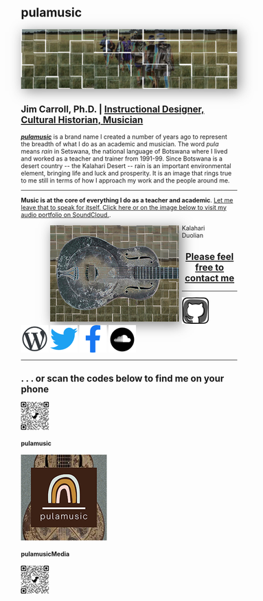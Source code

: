# pulamusic

<img src="assets/Walking-Central-Kalahari-solarized-tiles-strip.png" alt="Walking through the Central Kalahari Game Reserve" style="margin: 0.2em auto; box-shadow: 0.4em 0.4em 2em rgba(45, 45, 45, 0.5);" class="feature-img">

## Jim Carroll, Ph.D. | [Instructional Designer, Cultural Historian, Musician](https://github.com/pulamusic)

[***pulamusic***](pulamusic.com) is a brand name I created a number of years ago to represent the breadth of what I do as an academic and musician. The word *pula* means *rain* in Setswana, the national language of Botswana where I lived and worked as a teacher and trainer from 1991-99. Since Botswana is a desert country -- the Kalahari Desert -- rain is an important environmental element, bringing life and luck and prosperity. It is an image that rings true to me still in terms of how I approach my work and the people around me.

---

**Music is at the core of everything I do as a teacher and academic**. [Let me leave that to speak for itself. Click here or on the image below to visit my audio portfolio on SoundCloud.](https://soundcloud.com/pulamusic).

<figure>
  <a href="https://soundcloud.com/pulamusic" target="_blank">
    <img src="assets/kalahari-duolian-thumbnail.png" alt="Kalahari Duolian" align="left" style="margin: 0.2em 0.5em 0.2em 2em; box-shadow: 0.4em 0.4em 2em rgba(45, 45, 45, 0.6);" class="soundcloud-img">
  </a>
  <figcaption>Kalahari Duolian</figcaption>
</figure>

<a href="mailto:contact@pulamusic.com"><h2 align="center">Please feel free to contact me</h2></a>

---

[![GitHub](assets/github_alt_icon_64px.png)](https://pulamusic.github.io)
[![Wordpress](assets/wordpress_icon_64px.png)](https://pulablog.com/)
[![Twitter](assets/twitter_icon_64px.png)](https://twitter.com/pulamusic)
[![Facebook](assets/facebook_icon_64px.png)](https://www.facebook.com/PulaBlog)
[![Soundcloud](assets/soundcloud_icon_64px.png)](https://soundcloud.com/pulamusic)

---

## . . . or scan the codes below to find me on your phone

![pulamusic](assets/qrcode_github.com_pulamusic-65x65.png)

#### pulamusic

![pulamusic logo](assets/pulamusic-logo.png)

#### pulamusicMedia

![pulamusicMedia](assets/qrcode_github.com_pulamusicMedia-65x65.png)
